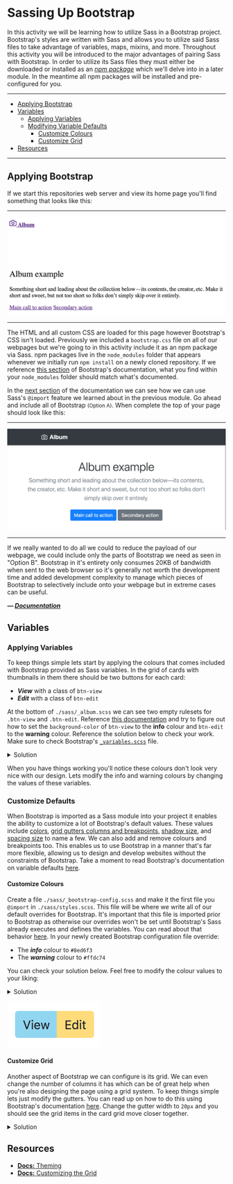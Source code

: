 # Sassing Up Bootstrap

In this activity we will be learning how to utilize Sass in a Bootstrap project. Bootstrap's styles are written with Sass and allows you to utilize said Sass files to take advantage of variables, maps, mixins, and more. Throughout this activity you will be introduced to the major advantages of pairing Sass with Bootstrap. In order to utilize its Sass files they must either be downloaded or installed as an [_npm package_](https://www.npmjs.com/) which we'll delve into in a later module. In the meantime all npm packages will be installed and pre-configured for you.

***
- [Applying Bootstrap](#applying-bootstrap)
- [Variables](#variables)
	- [Applying Variables](#applying-variables)
	- [Modifying Variable Defaults](#modifying-variable-defaults)
		- [Customize Colours](#customize-colours)
		- [Customize Grid](#customize-grid)
- [Resources](#resources)
***




## Applying Bootstrap

If we start this repositories web server and view its home page you'll find something that looks like this:

***
![Initial page](.readme-assets/initial-page.png)
***

The HTML and all custom CSS are loaded for this page however Bootstrap's CSS isn't loaded. Previously we included a `bootstrap.css` file on all of our webpages but we're going to in this activity include it as an npm package via Sass. npm packages live in the `node_modules` folder that appears whenever we initially run `npm install` on a newly cloned repository. If we reference [this section](https://getbootstrap.com/docs/4.3/getting-started/theming/#file-structure) of Bootstrap's documentation, what you find within your `node_modules` folder should match what's documented.

In the [next section](https://getbootstrap.com/docs/4.3/getting-started/theming/#importing) of the documentation we can see how we can use Sass's `@import` feature we learned about in the previous module. Go ahead and include all of Bootstrap <small>(Option A)</small>. When complete the top of your page should look like this:

***
![webpage after bootstrap is imported](.readme-assets/import-bootstrap.png)
***

If we really wanted to do all we could to reduce the payload of our webpage, we could include only the parts of Bootstrap we need as seen in "Option B". Bootstrap in it's entirety only consumes 20KB of bandwidth when sent to the web browser so it's generally not worth the development time and added development complexity to manage which pieces of Bootstrap to selectively include onto your webpage but in extreme cases can be useful.

***&mdash; [Documentation](https://getbootstrap.com/docs/4.3/getting-started/theming/#importing)***




## Variables

### Applying Variables

To keep things simple lets start by applying the colours that comes included with Bootstrap provided as Sass variables. In the grid of cards with thumbnails in them there should be two buttons for each card:

- ***View*** with a class of `btn-view`
- ***Edit*** with a class of `btn-edit`

At the bottom of `./sass/_album.scss` we can see two empty rulesets for `.btn-view` and `.btn-edit`. Reference [this documentation](https://getbootstrap.com/docs/4.3/getting-started/theming/#color) and try to figure out how to set the `background-color` of `btn-view` to the **info** colour and `btn-edit` to the **warning** colour. Reference the solution below to check your work. Make sure to check Bootstrap's [`_variables.scss`](https://github.com/twbs/bootstrap/blob/57edecbfb86cc7708023526c05ba384f8aa5d220/scss/_variables.scss#L69) file.

<details>
  <summary>Solution</summary>

  ```scss
.btn-view {
	background-color: $info;
}

.btn-edit {
	background-color: $warning;
}
  ```

</details>

When you have things working you'll notice these colours don't look very nice with our design. Lets modify the info and warning colours by changing the values of these variables.



### Customize Defaults

When Bootstrap is imported as a Sass module into your project it enables the ability to customize a lot of Bootstrap's default values. These values include [colors](https://getbootstrap.com/docs/4.3/utilities/colors/), [grid gutters columns and breakpoints](https://getbootstrap.com/docs/4.3/layout/grid/#variables), [shadow size](https://getbootstrap.com/docs/4.3/utilities/shadows/), and [spacing size](https://getbootstrap.com/docs/4.3/utilities/spacing/) to name a few. We can also add and remove colours and breakpoints too. This enables us to use Bootstrap in a manner that's far more flexible, allowing us to design and develop websites without the constraints of Bootstrap. Take a moment to read Bootstrap's documentation on variable defaults [here](https://getbootstrap.com/docs/4.3/getting-started/theming/#variable-defaults).


#### Customize Colours

Create a file `./sass/_bootstrap-config.scss` and make it the first file you `@import` in `./sass/styles.scss`. This file will be where we write all of our default overrides for Bootstrap. It's important that this file is imported prior to Bootstrap as otherwise our overrides won't be set until Bootstrap's Sass already executes and defines the variables. You can read about that behavior [here](https://getbootstrap.com/docs/4.3/getting-started/theming/#variable-defaults). In your newly created Bootstrap configuration file override:

- The ***info*** colour to `#8ed6f3`
- The ***warning*** colour to `#ffdc74`

You can check your solution below. Feel free to modify the colour values to your liking:

<details>
  <summary>Solution</summary>

  ```scss
$info: #8ed6f3;
$warning: #ffdc74;
  ```

</details>

![buttons with modified colour values](.readme-assets/colour-override-buttons.png)


#### Customize Grid

Another aspect of Bootstrap we can configure is its grid. We can even change the number of columns it has which can be of great help when you're also designing the page using a grid system. To keep things simple lets just modify the gutters. You can read up on how to do this using Bootstrap's documentation [here](https://getbootstrap.com/docs/4.3/layout/grid/#columns-and-gutters). Change the gutter width to `20px` and you should see the grid items in the card grid move closer together.

<details>
  <summary>Solution</summary>

  ```scss
$grid-gutter-width: 20px;
  ```

</details>




## Resources

- [**Docs:** Theming](https://getbootstrap.com/docs/4.3/getting-started/theming/)
- [**Docs:** Customizing the Grid](https://getbootstrap.com/docs/4.3/layout/grid/#customizing-the-grid)
